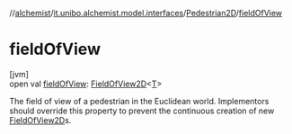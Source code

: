 //[alchemist](../../../index.md)/[it.unibo.alchemist.model.interfaces](../index.md)/[Pedestrian2D](index.md)/[fieldOfView](field-of-view.md)

# fieldOfView

[jvm]\
open val [fieldOfView](field-of-view.md): [FieldOfView2D](../../it.unibo.alchemist.model.implementations.geometry.euclidean2d/-field-of-view2-d/index.md)<[T](index.md)>

The field of view of a pedestrian in the Euclidean world. Implementors should override this property to prevent the continuous creation of new [FieldOfView2D](../../it.unibo.alchemist.model.implementations.geometry.euclidean2d/-field-of-view2-d/index.md)s.
